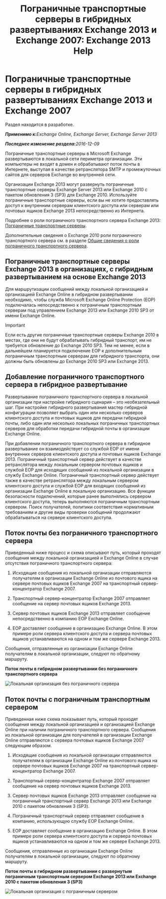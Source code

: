 ﻿---
title: 'Пограничные транспортные серверы в гибридных развертываниях Exchange 2013 и Exchange 2007: Exchange 2013 Help'
TOCTitle: Пограничные транспортные серверы в гибридных развертываниях Exchange 2013 и Exchange 2007
ms:assetid: 4e4d7c19-78b8-44bb-bdff-3ea97ea59a5d
ms:mtpsurl: https://technet.microsoft.com/ru-ru/library/Dn151300(v=EXCHG.150)
ms:contentKeyID: 54652148
ms.date: 01/11/2018
mtps_version: v=EXCHG.150
ms.translationtype: HT
---

# Пограничные транспортные серверы в гибридных развертываниях Exchange 2013 и Exchange 2007

Раздел находится в разработке.  

_<strong>Применимо к:</strong>Exchange Online, Exchange Server, Exchange Server 2013_

_<strong>Последнее изменение раздела:</strong>2016-12-09_

Пограничные транспортные серверы в Microsoft Exchange развертываются в локальной сети периметра организации. Эти компьютеры не входят в домен и обрабатывают поток почты в Интернете, выступая в качестве ретранслятора SMTP и промежуточных сайтов для серверов Exchange во внутренней сети.

Организации Exchange 2013 могут развернуть пограничные транспортные серверы Exchange Server 2013 или Exchange 2010 с пакетом обновления 3 (SP3) для Exchange 2010. Используйте пограничные транспортные серверы, если вы не хотите предоставлять доступ к внутренним серверам клиентского доступа или серверам или почтовых ящиков Exchange 2013 непосредственно из Интернета.

Подробнее о роли пограничного транспортного сервера Exchange 2013: [Пограничные транспортные серверы](https://technet.microsoft.com/ru-ru/library/bb124701\(v=exchg.150\)).

Дополнительные сведения о Exchange 2010 роли пограничного транспортного сервера см. в разделе [Общие сведения о роли пограничного транспортного сервера](http://go.microsoft.com/fwlink/p/?linkid=183473).

## Пограничные транспортные серверы Exchange 2013 в организациях, с гибридным развертыванием на основе Exchange 2013

Для маршрутизации сообщений между локальной организацией и организацией Exchange Online в гибридном развертывании необходимо, чтобы служба Microsoft Exchange Online Protection (EOP) подключалась непосредственно к пограничным транспортным серверам под управлением Exchange 2013 или Exchange 2010 SP3 от имени Exchange Online.

> [!IMPORTANT]
> Если есть другие пограничные транспортные серверы Exchange 2010 в местах, где они не будут обрабатывать гибридный транспорт, им не требуется обновление до Exchange 2010 SP3. Тем не менее, если в дальнейшем планируется подключение EOP к дополнительным пограничным транспортным серверам для гибридного транспорта, они должны быть обновлены до Exchange 2010 SP3 или Exchange 2013.


## Добавление пограничного транспортного сервера в гибридное развертывание

Развертывание пограничного транспортного сервера в локальной организации при настройке гибридного сценария – это необязательный шаг. При настройке гибридного развертывания мастер гибридной конфигурации позволяет выбрать один или несколько серверов клиентского доступа и почтовых ящиков для передачи гибридной почты, либо один или несколько локальных пограничных транспортных серверов для обработки передачи гибридной почты в организации Exchange Online.

При добавлении пограничного транспортного сервера в гибридное развертывание он взаимодействует со службой EOP от имени внутренних серверов клиентского доступа и почтовых ящиков Exchange 2013. Пограничный транспортный сервер действует в качестве ретранслятора между локальным сервером почтовых ящиков и службой EOP для исходящих сообщений из локальной организации в службу Exchange Online. Пограничный транспортный сервер действует также в качестве ретранслятора между локальным сервером клиентского доступа и службой EOP для входящих сообщений из организации Exchange Online в локальную организацию. Все функции безопасности подключений, которые ранее выполнялись сервером клиентского доступа, теперь выполняются пограничным транспортным сервером. Поиск получателей, политики соответствия нормативным требованиям и другие виды проверки сообщений продолжают обрабатываться на сервере клиентского доступа.

## Поток почты без пограничного транспортного сервера

Приведенный ниже процесс и схема описывают путь, который проходят сообщения между локальной организацией и Exchange Online в случае отсутствия пограничного транспортного сервера:

1.  Исходящие сообщения из локальной организации отправляются получателям в организации Exchange Online из почтового ящика на сервере почтовых ящиков Exchange 2007 на транспортный сервер-концентратор Exchange 2007.

2.  Транспортный сервер-концентратор Exchange 2007 отправляет сообщение на сервер почтовых ящиков Exchange 2013.

3.  Сервер почтовых ящиков Exchange 2013 отправляет сообщение непосредственно в компанию EOP Exchange Online.

4.  EOP доставляет сообщение в организацию Exchange Online. В этом примере роли сервера клиентского доступа и сервера почтовых ящиков устанавливаются на одном и том же сервере Exchange 2013.

Сообщения, отправленные из организации Exchange Online получателям в локальной организации, следуют по обратному маршруту.

**Поток почты в гибридном развертывании без пограничного транспортного сервера**

![Локальная организация без пограничного сервера](images/Dn151300.e7206c51-b61c-41e3-a446-9270f131fbaa(EXCHG.150).png "Локальная организация без пограничного сервера")

## Поток почты с пограничным транспортным сервером

Приведенная ниже схема показывает путь, который проходят сообщения между локальной организацией и организацией Exchange Online при наличии пограничного транспортного сервера. Сообщения из локальной организации для получателей в организации Exchange Online отправляются с сервера почтовых ящиков Exchange 2007 следующим образом.

1.  Исходящие сообщения из локальной организации отправляются получателям в организации Exchange Online из почтового ящика на сервере почтовых ящиков Exchange 2007 на транспортный сервер-концентратор Exchange 2007.

2.  Транспортный сервер-концентратор Exchange 2007 отправляет сообщение на сервер почтовых ящиков Exchange 2013.

3.  Сервер почтовых ящиков Exchange 2013 отправляет сообщение на пограничный транспортный сервер Exchange 2013 или Exchange 2010 с пакетом обновления 3 (SP3).

4.  Пограничный транспортный сервер отправляет сообщение в компанию, использующую службу EOP Exchange Online.

5.  EOP доставляет сообщение в организацию Exchange Online. В этом примере роли сервера клиентского доступа и сервера почтовых ящиков устанавливаются на одном и том же сервере Exchange 2013.

Сообщения, отправленные из организации Exchange Online получателям в локальной организации, следуют по обратному маршруту.

**Поток почты в гибридном развертывании с развернутым пограничным транспортным сервером Exchange 2013 или Exchange 2010 с пакетом обновления 3 (SP3)**

![Локальная организация с пограничным сервером](images/Dn151300.91bf5390-c4d7-4aa9-b911-0c1c559d4365(EXCHG.150).png "Локальная организация с пограничным сервером")

